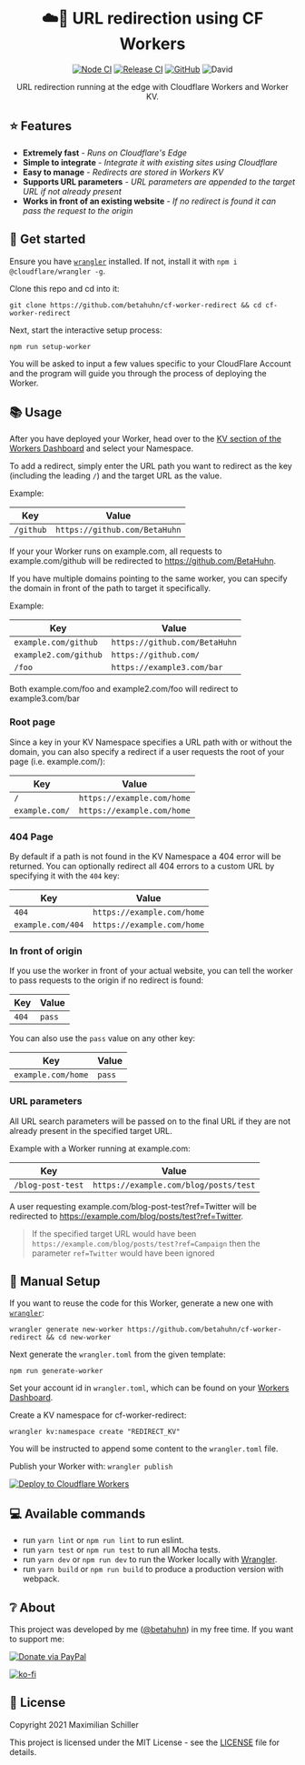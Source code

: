 <div align="center">
  
# ☁️🔗 URL redirection using CF Workers

[![Node CI](https://github.com/BetaHuhn/cf-worker-redirect/workflows/Node%20CI/badge.svg)](https://github.com/BetaHuhn/cf-worker-redirect/actions?query=workflow%3A%22Node+CI%22) [![Release CI](https://github.com/BetaHuhn/cf-worker-redirect/workflows/Release%20CI/badge.svg)](https://github.com/BetaHuhn/cf-worker-redirect/actions?query=workflow%3A%22Release+CI%22) [![GitHub](https://img.shields.io/github/license/mashape/apistatus.svg)](https://github.com/BetaHuhn/cf-worker-redirect/blob/master/LICENSE) ![David](https://img.shields.io/david/betahuhn/cf-worker-redirect)

URL redirection running at the edge with Cloudflare Workers and Worker KV.

</div>

## ⭐ Features

- **Extremely fast** - *Runs on Cloudflare's Edge*
- **Simple to integrate** - *Integrate it with existing sites using Cloudflare*
- **Easy to manage** - *Redirects are stored in Workers KV*
- **Supports URL parameters** - *URL parameters are appended to the target URL if not already present*
- **Works in front of an existing website** - *If no redirect is found it can pass the request to the origin*

## 🚀 Get started

Ensure you have [`wrangler`](https://github.com/cloudflare/wrangler) installed. If not, install it with `npm i @cloudflare/wrangler -g`.

Clone this repo and cd into it:

```shell
git clone https://github.com/betahuhn/cf-worker-redirect && cd cf-worker-redirect
```

Next, start the interactive setup process:

```shell
npm run setup-worker
```

You will be asked to input a few values specific to your CloudFlare Account and the program will guide you through the process of deploying the Worker.

## 📚 Usage

After you have deployed your Worker, head over to the [KV section of the Workers Dashboard](https://dash.cloudflare.com/?to=/:account/workers/kv/namespaces) and select your Namespace.

To add a redirect, simply enter the URL path you want to redirect as the key (including the leading `/`) and the target URL as the value.

Example:

| Key | Value |
| ------------- | ------------- |
| `/github` | `https://github.com/BetaHuhn` |

If your your Worker runs on example.com, all requests to example.com/github will be redirected to https://github.com/BetaHuhn.

If you have multiple domains pointing to the same worker, you can specify the domain in front of the path to target it specifically.

Example:

| Key | Value |
| ------------- | ------------- |
| `example.com/github` | `https://github.com/BetaHuhn` |
| `example2.com/github` | `https://github.com/` |
| `/foo` | `https://example3.com/bar` |

Both example.com/foo and example2.com/foo will redirect to example3.com/bar

### Root page

Since a key in your KV Namespace specifies a URL path with or without the domain, you can also specify a redirect if a user requests the root of your page (i.e. example.com/):

| Key | Value |
| ------------- | ------------- |
| `/` | `https://example.com/home` |
| `example.com/` | `https://example.com/home` |

### 404 Page

By default if a path is not found in the KV Namespace a 404 error will be returned. You can optionally redirect all 404 errors to a custom URL by specifying it with the `404` key:

| Key | Value |
| ------------- | ------------- |
| `404` | `https://example.com/home` |
| `example.com/404` | `https://example.com/home` |

### In front of origin

If you use the worker in front of your actual website, you can tell the worker to pass requests to the origin if no redirect is found:

| Key | Value |
| ------------- | ------------- |
| `404` | `pass` |

You can also use the `pass` value on any other key:

| Key | Value |
| ------------- | ------------- |
| `example.com/home` | `pass` |

### URL parameters

All URL search parameters will be passed on to the final URL if they are not already present in the specified target URL.

Example with a Worker running at example.com:

| Key | Value |
| ------------- | ------------- |
| `/blog-post-test` | `https://example.com/blog/posts/test` |

A user requesting example.com/blog-post-test?ref=Twitter will be redirected to https://example.com/blog/posts/test?ref=Twitter.

> If the specified target URL would have been `https://example.com/blog/posts/test?ref=Campaign` then the parameter `ref=Twitter` would have been ignored

## 🔨 Manual Setup

If you want to reuse the code for this Worker, generate a new one with [`wrangler`](https://github.com/cloudflare/wrangler):

```shell
wrangler generate new-worker https://github.com/betahuhn/cf-worker-redirect && cd new-worker
```

Next generate the `wrangler.toml` from the given template:

```shell
npm run generate-worker
```

Set your account id in `wrangler.toml`, which can be found on your [Workers Dashboard](https://dash.cloudflare.com/?to=/:account/workers).

Create a KV namespace for cf-worker-redirect:

```shell
wrangler kv:namespace create "REDIRECT_KV"
```

You will be instructed to append some content to the `wrangler.toml` file.

Publish your Worker with: `wrangler publish`

[![Deploy to Cloudflare Workers](https://deploy.workers.cloudflare.com/button)](https://deploy.workers.cloudflare.com/?url=https://github.com/BetaHuhn/cf-worker-redirect)

## 💻 Available commands

- run `yarn lint` or `npm run lint` to run eslint.
- run `yarn test` or `npm run test` to run all Mocha tests.
- run `yarn dev` or `npm run dev` to run the Worker locally with [Wrangler](https://developers.cloudflare.com/workers/cli-wrangler/commands#dev).
- run `yarn build` or `npm run build` to produce a production version with webpack.

## ❔ About

This project was developed by me ([@betahuhn](https://github.com/BetaHuhn)) in my free time. If you want to support me:

[![Donate via PayPal](https://img.shields.io/badge/paypal-donate-009cde.svg)](https://www.paypal.com/cgi-bin/webscr?cmd=_s-xclick&hosted_button_id=394RTSBEEEFEE)

[![ko-fi](https://ko-fi.com/img/githubbutton_sm.svg)](https://ko-fi.com/F1F81S2RK)

## 📄 License

Copyright 2021 Maximilian Schiller

This project is licensed under the MIT License - see the [LICENSE](LICENSE) file for details.

